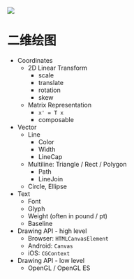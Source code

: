 [![](https://i.postimg.cc/DfL8fsVd/image.png)](https://github.com/wx-chevalier/Frontend-Series)

# 二维绘图

- Coordinates
  - 2D Linear Transform
    - scale
    - translate
    - rotation
    - skew
  - Matrix Representation
    - `x' = T x`
    - composable
- Vector
  - Line
    - Color
    - Width
    - LineCap
  - Multiline: Triangle / Rect / Polygon
    - Path
    - LineJoin
  - Circle, Ellipse
- Text
  - Font
  - Glyph
  - Weight (often in pound / pt)
  - Baseline
- Drawing API - high level
  - Browser: `HTMLCanvasElement`
  - Android: `Canvas`
  - iOS: `CGContext`
- Drawing API - low level
  - OpenGL / OpenGL ES
